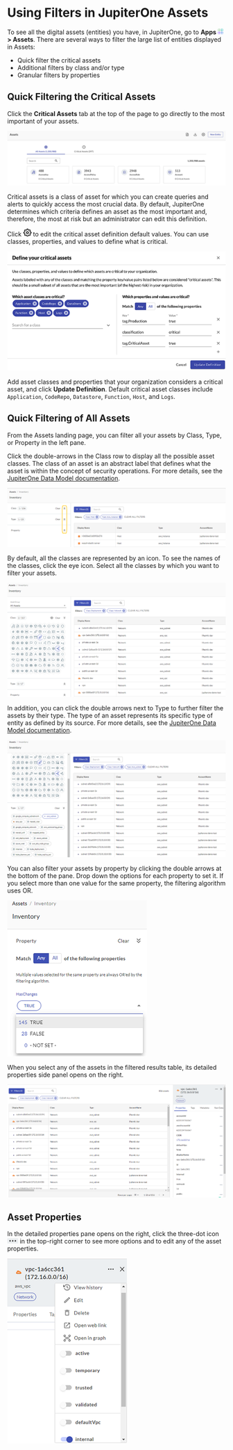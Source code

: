 # Using Filters in JupiterOne Assets

To see all the digital assets (entities) you have, in JupiterOne, go to **Apps ![](../assets/icons/apps.png) > Assets**. There are several ways to filter the large list of entities displayed in Assets:

- Quick filter the critical assets
- Additional filters by class and/or type
- Granular filters by properties

## Quick Filtering the Critical Assets

Click the **Critical Assets** tab at the top of the page to go directly to the most important of your assets.



![](../assets/assets-landing.png)

Critical assets is a class of asset for which you can create queries and alerts to quickly access the most crucial data. By default, JupiterOne determines which criteria defines an asset as the most important and, therefore, the most at risk but an administrator can edit this definition.

Click ![](../assets/icons/gear.png) to edit the critical asset definition default values. You can use classes, properties, and values to define what is critical.

![](../assets/asset-definition.png)

Add asset classes and properties that your organization considers a critical asset, and click **Update Definition**. Default critical asset classes include `Application`, `CodeRepo`, `Datastore`, `Function`, `Host`, and `Logs`.

## Quick Filtering of All Assets

From the Assets landing page, you can filter all your assets by Class, Type, or Property in the left pane.

Click the double-arrows in the Class row to display all the possible asset classes. The class of an asset is an abstract label that defines what the asset is within the concept of security operations. For more details, see the [JupiterOne Data Model documentation](../jupiterOne-data-model/jupiterone-data-model.md).


![](../assets/asset-quick-filter-type.png)


By default, all the classes are represented by an icon. To see the names of the classes, click the eye icon. Select all the classes by which you want to filter your assets.


![](../assets/asset-classes.png)



In addition, you can click the double arrows next to Type to further filter the assets by their type. The type of an asset represents its specific type of entity as defined by its source. For more details, see the [JupiterOne Data Model documentation](../jupiterOne-data-model/jupiterone-data-model.md).



![](../assets/asset-quick-filter-class-expanded.png)



You can also filter your assets by property by clicking the double arrows at the bottom of the pane. Drop down the options for each property to set it. If you select more than one value for the same property, the filtering algorithm uses OR.

![](../assets/assets-filter-property.png) 



When you select any of the assets in the filtered results table, its detailed properties side panel opens on the right.

![](../assets/asset-selected-entity-properties.png)

## Asset Properties

In the detailed properties pane opens on the right, click the three-dot icon  ![](../assets/icons/assets-more.png)  in the top-right corner to see more options and to edit any of the asset properties.


![](../assets/asset-property-filter-select.png) 